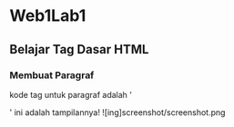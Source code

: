 # Web1Lab1
## Belajar Tag Dasar HTML

### Membuat Paragraf
kode tag untuk paragraf adalah '<p>'
ini adalah tampilannya!
![ing]screenshot/screenshot.png